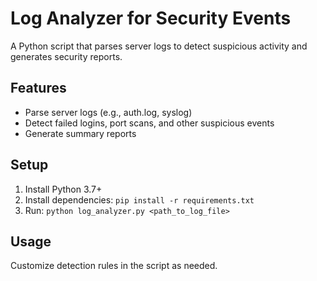 # Log Analyzer for Security Events

A Python script that parses server logs to detect suspicious activity and generates security reports.

## Features
- Parse server logs (e.g., auth.log, syslog)
- Detect failed logins, port scans, and other suspicious events
- Generate summary reports

## Setup
1. Install Python 3.7+
2. Install dependencies: `pip install -r requirements.txt`
3. Run: `python log_analyzer.py <path_to_log_file>`

## Usage
Customize detection rules in the script as needed. 